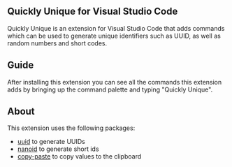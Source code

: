 ## Quickly Unique for Visual Studio Code
Quickly Unique is an extension for Visual Studio Code that adds commands which can be used to generate unique identifiers such as UUID, as well as random numbers and short codes.

## Guide
After installing this extension you can see all the commands this extension adds by bringing up the command palette and typing "Quickly Unique".

## About

This extension uses the following packages:

- [uuid](https://github.com/uuidjs/uuid) to generate UUIDs
- [nanoid](https://github.com/ai/nanoid/) to generate short ids
- [copy-paste](https://github.com/xavi-/node-copy-paste) to copy values to the clipboard
